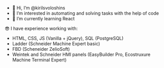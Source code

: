- 👋 Hi, I’m @kirilsvoloshins
- 👀 I’m interested in automating and solving tasks with the help of code 
- 🌱 I’m currently learning React

😎 I have experience working with:
- HTML, CSS, JS (Vanilla + jQuery), SQL (PostgreSQL)
- Ladder (Schneider Machine Expert basic)
- FBD (Scheneider ZelioSoft)
- Weintek and Schneider HMI panels (EasyBuilder Pro, Ecostruxure Machine Terminal Expert)


<!---
kirilsvoloshins/kirilsvoloshins is a ✨ special ✨ repository because its `README.md` (this file) appears on your GitHub profile.
You can click the Preview link to take a look at your changes.
--->
